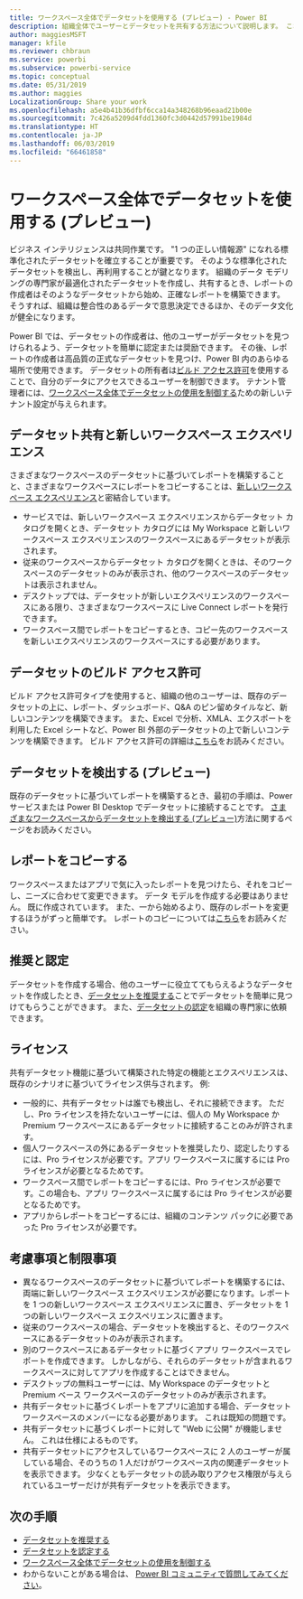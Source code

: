 ```yaml
---
title: ワークスペース全体でデータセットを使用する (プレビュー) - Power BI
description: 組織全体でユーザーとデータセットを共有する方法について説明します。 これで、各自のワークスペースのデータセットに基づいてレポートを作成できます。
author: maggiesMSFT
manager: kfile
ms.reviewer: chbraun
ms.service: powerbi
ms.subservice: powerbi-service
ms.topic: conceptual
ms.date: 05/31/2019
ms.author: maggies
LocalizationGroup: Share your work
ms.openlocfilehash: a5e4b41b36dfbf6cca14a348268b96eaad21b00e
ms.sourcegitcommit: 7c426a5209d4fdd1360fc3d0442d57991be1984d
ms.translationtype: HT
ms.contentlocale: ja-JP
ms.lasthandoff: 06/03/2019
ms.locfileid: "66461858"
---
```

# <a name="use-datasets-across-workspaces-preview"></a>ワークスペース全体でデータセットを使用する (プレビュー)

ビジネス インテリジェンスは共同作業です。 "1 つの正しい情報源" になれる標準化されたデータセットを確立することが重要です。 そのような標準化されたデータセットを検出し、再利用することが鍵となります。 組織のデータ モデリングの専門家が最適化されたデータセットを作成し、共有するとき、レポートの作成者はそのようなデータセットから始め、正確なレポートを構築できます。 そうすれば、組織は整合性のあるデータで意思決定できるほか、そのデータ文化が健全になります。

Power BI では、データセットの作成者は、他のユーザーがデータセットを見つけられるよう、データセットを簡単に認定または奨励できます。 その後、レポートの作成者は高品質の正式なデータセットを見つけ、Power BI 内のあらゆる場所で使用できます。 データセットの所有者は[ビルド アクセス許可](service-datasets-build-permissions.md#build-permissions-for-shared-datasets)を使用することで、自分のデータにアクセスできるユーザーを制御できます。 テナント管理者には、[ワークスペース全体でデータセットの使用を制御する](service-datasets-admin-across-workspaces.md)ための新しいテナント設定が与えられます。

## <a name="dataset-sharing-and-the-new-workspace-experience"></a>データセット共有と新しいワークスペース エクスペリエンス

さまざまなワークスペースのデータセットに基づいてレポートを構築することと、さまざまなワークスペースにレポートをコピーすることは、[新しいワークスペース エクスペリエンス](service-create-the-new-workspaces.md)と密結合しています。

- サービスでは、新しいワークスペース エクスペリエンスからデータセット カタログを開くとき、データセット カタログには My Workspace と新しいワークスペース エクスペリエンスのワークスペースにあるデータセットが表示されます。 
- 従来のワークスペースからデータセット カタログを開くときは、そのワークスペースのデータセットのみが表示され、他のワークスペースのデータセットは表示されません。
- デスクトップでは、データセットが新しいエクスペリエンスのワークスペースにある限り、さまざまなワークスペースに Live Connect レポートを発行できます。
- ワークスペース間でレポートをコピーするとき、コピー先のワークスペースを新しいエクスペリエンスのワークスペースにする必要があります。

## <a name="build-permission-for-datasets"></a>データセットのビルド アクセス許可

ビルド アクセス許可タイプを使用すると、組織の他のユーザーは、既存のデータセットの上に、レポート、ダッシュボード、Q&A のピン留めタイルなど、新しいコンテンツを構築できます。 また、Excel で分析、XMLA、エクスポートを利用した Excel シートなど、Power BI 外部のデータセットの上で新しいコンテンツを構築できます。 ビルド アクセス許可の詳細は[こちら](service-datasets-build-permissions.md#build-permissions-for-shared-datasets)をお読みください。

## <a name="discover-datasets-preview"></a>データセットを検出する (プレビュー)

既存のデータセットに基づいてレポートを構築するとき、最初の手順は、Power サービスまたは Power BI Desktop でデータセットに接続することです。 [さまざまなワークスペースからデータセットを検出する (プレビュー)](service-datasets-discover-across-workspaces.md)方法に関するページをお読みください。

## <a name="copy-a-report"></a>レポートをコピーする

ワークスペースまたはアプリで気に入ったレポートを見つけたら、それをコピーし、ニーズに合わせて変更できます。 データ モデルを作成する必要はありません。 既に作成されています。 また、一から始めるより、既存のレポートを変更するほうがずっと簡単です。 レポートのコピーについては[こちら](service-datasets-copy-reports.md)をお読みください。

## <a name="promotion-and-certification"></a>推奨と認定

データセットを作成する場合、他のユーザーに役立ててもらえるようなデータセットを作成したとき、[データセットを推奨する](service-datasets-promote.md)ことでデータセットを簡単に見つけてもらうことができます。 また、[データセットの認定](service-datasets-certify.md)を組織の専門家に依頼できます。

## <a name="licensing"></a>ライセンス

共有データセット機能に基づいて構築された特定の機能とエクスペリエンスは、既存のシナリオに基づいてライセンス供与されます。  例:

- 一般的に、共有データセットは誰でも検出し、それに接続できます。 ただし、Pro ライセンスを持たないユーザーには、個人の My Workspace か Premium ワークスペースにあるデータセットに接続することのみが許されます。
- 個人ワークスペースの外にあるデータセットを推奨したり、認定したりするには、Pro ライセンスが必要です。アプリ ワークスペースに属するには Pro ライセンスが必要となるためです。
- ワークスペース間でレポートをコピーするには、Pro ライセンスが必要です。この場合も、アプリ ワークスペースに属するには Pro ライセンスが必要となるためです。
- アプリからレポートをコピーするには、組織のコンテンツ パックに必要であった Pro ライセンスが必要です。

## <a name="considerations-and-limitations"></a>考慮事項と制限事項

- 異なるワークスペースのデータセットに基づいてレポートを構築するには、両端に新しいワークスペース エクスペリエンスが必要になります。レポートを 1 つの新しいワークスペース エクスペリエンスに置き、データセットを 1 つの新しいワークスペース エクスペリエンスに置きます。
- 従来のワークスペースの場合、データセットを検出すると、そのワークスペースにあるデータセットのみが表示されます。
- 別のワークスペースにあるデータセットに基づくアプリ ワークスペースでレポートを作成できます。 しかしながら、それらのデータセットが含まれるワークスペースに対してアプリを作成することはできません。
- デスクトップの無料ユーザーには、My Workspace のデータセットと Premium ベース ワークスペースのデータセットのみが表示されます。
- 共有データセットに基づくレポートをアプリに追加する場合、データセット ワークスペースのメンバーになる必要があります。 これは既知の問題です。
- 共有データセットに基づくレポートに対して "Web に公開" が機能しません。 これは仕様によるものです。
- 共有データセットにアクセスしているワークスペースに 2 人のユーザーが属している場合、そのうちの 1 人だけがワークスペース内の関連データセットを表示できます。 少なくともデータセットの読み取りアクセス権限が与えられているユーザーだけが共有データセットを表示できます。 

## <a name="next-steps"></a>次の手順

- [データセットを推奨する](service-datasets-promote.md)
- [データセットを認定する](service-datasets-certify.md)
- [ワークスペース全体でデータセットの使用を制御する](service-datasets-admin-across-workspaces.md)
- わからないことがある場合は、 [Power BI コミュニティで質問してみてください](http://community.powerbi.com/)。
